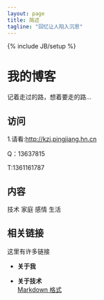 ```yaml
---
layout: page
title: 简述
tagline: "回忆让人陷入沉思"
---
```

{% include JB/setup %}

# 我的博客

记着走过的路，想着要走的路...



## 访问

  1.请看:http://kzj.pingjiang.hn.cn
  
  
  Q：13637815
  
  
  T:1361161787

## 内容

技术 家庭 感情 生活

## 相关链接 

这里有许多链接

- **关于我**  
 
- **关于技术**  
[Markdown 格式](https://github.com/adam-p/markdown-here/wiki/Markdown-Cheatsheet)
